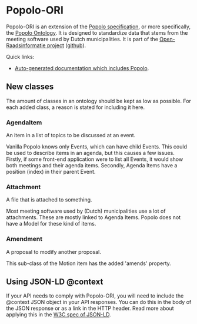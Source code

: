 # Popolo-ORI
Popolo-ORI is an extension of the [Popolo specification](http://popoloproject.com), or more specifically, the [Popolo Ontology](https://raw.githubusercontent.com/argu-co/popolo-spec/gh-pages/ontology.owl). It is designed to standardize data that stems from the meeting software used by Dutch municipalities. It is part of the [Open-Raadsinformatie project](https://openraadsinformatie.nl) ([github](https://github.com/openstate/open-raadsinformatie)).

Quick links:
* [Auto-generated documentation which includes Popolo](https://raw.githubusercontent.com/argu-co/popolo-ori/master/popolo-ori.owl).

## New classes
The amount of classes in an ontology should be kept as low as possible. For each added class, a reason is stated for including it here.

### AgendaItem
An item in a list of topics to be discussed at an event.

Vanilla Popolo knows only Events, which can have child Events. This could be used to describe items in an agenda, but this causes a few issues. Firstly, if some front-end application were to list all Events, it would show both meetings and their agenda items. Secondly, Agenda Items have a position (index) in their parent Event.

### Attachment
A file that is attached to something.

Most meeting software used by (Dutch) municipalities use a lot of attachments. These are mostly linked to Agenda Items. Popolo does not have a Model for these kind of items.

### Amendment
A proposal to modify another proposal.

This sub-class of the Motion item has the added 'amends' property.

## Using JSON-LD @context
If your API needs to comply with Popolo-ORI, you will need to include the @context JSON object in your API responses. You can do this in the body of the JSON response or as a link in the HTTP header. Read more about applying this in the [W3C spec of JSON-LD](https://www.w3.org/TR/json-ld/#advanced-context-usage).
